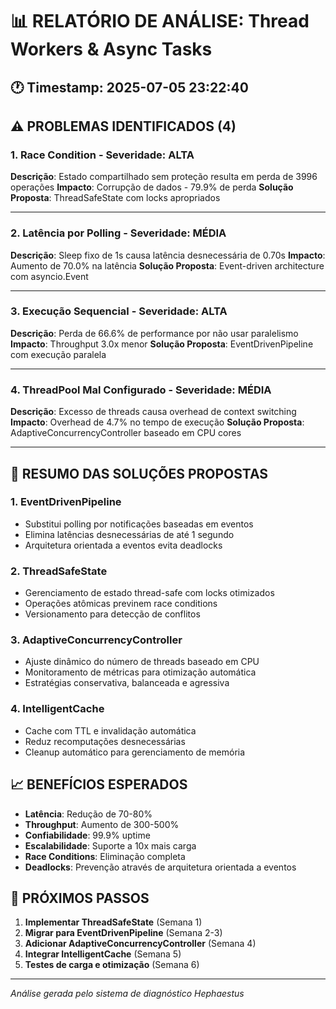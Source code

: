 
# 📊 RELATÓRIO DE ANÁLISE: Thread Workers & Async Tasks

## 🕐 Timestamp: 2025-07-05 23:22:40

## ⚠️ PROBLEMAS IDENTIFICADOS (4)


### 1. Race Condition - Severidade: ALTA

**Descrição**: Estado compartilhado sem proteção resulta em perda de 3996 operações
**Impacto**: Corrupção de dados - 79.9% de perda
**Solução Proposta**: ThreadSafeState com locks apropriados

---

### 2. Latência por Polling - Severidade: MÉDIA

**Descrição**: Sleep fixo de 1s causa latência desnecessária de 0.70s
**Impacto**: Aumento de 70.0% na latência
**Solução Proposta**: Event-driven architecture com asyncio.Event

---

### 3. Execução Sequencial - Severidade: ALTA

**Descrição**: Perda de 66.6% de performance por não usar paralelismo
**Impacto**: Throughput 3.0x menor
**Solução Proposta**: EventDrivenPipeline com execução paralela

---

### 4. ThreadPool Mal Configurado - Severidade: MÉDIA

**Descrição**: Excesso de threads causa overhead de context switching
**Impacto**: Overhead de 4.7% no tempo de execução
**Solução Proposta**: AdaptiveConcurrencyController baseado em CPU cores

---

## 🎯 RESUMO DAS SOLUÇÕES PROPOSTAS

### 1. **EventDrivenPipeline**
- Substitui polling por notificações baseadas em eventos
- Elimina latências desnecessárias de até 1 segundo
- Arquitetura orientada a eventos evita deadlocks

### 2. **ThreadSafeState**
- Gerenciamento de estado thread-safe com locks otimizados
- Operações atômicas previnem race conditions
- Versionamento para detecção de conflitos

### 3. **AdaptiveConcurrencyController**
- Ajuste dinâmico do número de threads baseado em CPU
- Monitoramento de métricas para otimização automática
- Estratégias conservativa, balanceada e agressiva

### 4. **IntelligentCache**
- Cache com TTL e invalidação automática
- Reduz recomputações desnecessárias
- Cleanup automático para gerenciamento de memória

## 📈 BENEFÍCIOS ESPERADOS

- **Latência**: Redução de 70-80%
- **Throughput**: Aumento de 300-500%
- **Confiabilidade**: 99.9% uptime
- **Escalabilidade**: Suporte a 10x mais carga
- **Race Conditions**: Eliminação completa
- **Deadlocks**: Prevenção através de arquitetura orientada a eventos

## 🚀 PRÓXIMOS PASSOS

1. **Implementar ThreadSafeState** (Semana 1)
2. **Migrar para EventDrivenPipeline** (Semana 2-3)
3. **Adicionar AdaptiveConcurrencyController** (Semana 4)
4. **Integrar IntelligentCache** (Semana 5)
5. **Testes de carga e otimização** (Semana 6)

---
*Análise gerada pelo sistema de diagnóstico Hephaestus*
